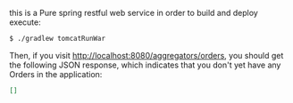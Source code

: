 this is a Pure spring restful web service in order to build and deploy execute:

```sh
$ ./gradlew tomcatRunWar
```

Then, if you visit [http://localhost:8080/aggregators/orders](http://localhost:8080/aggregators/orders), you should get the following JSON response, which indicates that you don't yet have any Orders in the application:

```json
[]
```

